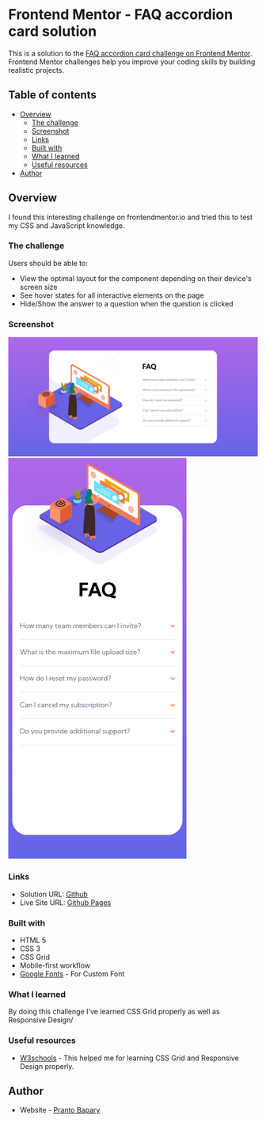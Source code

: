 # Frontend Mentor - FAQ accordion card solution

This is a solution to the [FAQ accordion card challenge on Frontend Mentor](https://www.frontendmentor.io/challenges/faq-accordion-card-XlyjD0Oam). Frontend Mentor challenges help you improve your coding skills by building realistic projects.

## Table of contents

- [Overview](#overview)
  - [The challenge](#the-challenge)
  - [Screenshot](#screenshot)
  - [Links](#links)
  - [Built with](#built-with)
  - [What I learned](#what-i-learned)
  - [Useful resources](#useful-resources)
- [Author](#author)

## Overview

I found this interesting challenge on frontendmentor.io and tried this to test my CSS and JavaScript knowledge.

### The challenge

Users should be able to:

- View the optimal layout for the component depending on their device's screen size
- See hover states for all interactive elements on the page
- Hide/Show the answer to a question when the question is clicked

### Screenshot

![desktop](./screenshots/desktop.png)
![mobile](./screenshots/mobile.png)

### Links

- Solution URL: [Github](https://github.com/pranto-bapary/faq-accordion-card)
- Live Site URL: [Github Pages](https://pranto-bapary.github.io/faq-accordion-card)

### Built with

- HTML 5
- CSS 3
- CSS Grid
- Mobile-first workflow
- [Google Fonts](https://fonts.google.com) - For Custom Font

### What I learned

By doing this challenge I've learned CSS Grid properly as well as Responsive Design/

### Useful resources

- [W3schools](https://www.w3schools.com) - This helped me for learning CSS Grid and Responsive Design properly.

## Author

- Website - [Pranto Bapary](https://github.com/pranto-bapary)
